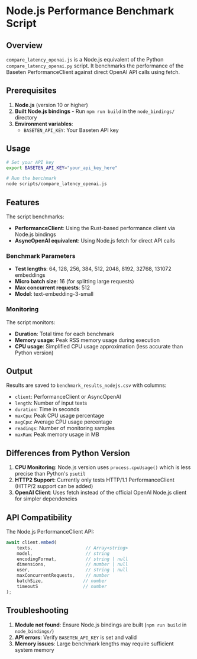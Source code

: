 # Node.js Performance Benchmark Script

## Overview

`compare_latency_openai.js` is a Node.js equivalent of the Python `compare_latency_openai.py` script. It benchmarks the performance of the Baseten PerformanceClient against direct OpenAI API calls using fetch.

## Prerequisites

1. **Node.js** (version 10 or higher)
2. **Built Node.js bindings** - Run `npm run build` in the `node_bindings/` directory
3. **Environment variables**:
   - `BASETEN_API_KEY`: Your Baseten API key

## Usage

```bash
# Set your API key
export BASETEN_API_KEY="your_api_key_here"

# Run the benchmark
node scripts/compare_latency_openai.js
```

## Features

The script benchmarks:
- **PerformanceClient**: Using the Rust-based performance client via Node.js bindings
- **AsyncOpenAI equivalent**: Using Node.js fetch for direct API calls

### Benchmark Parameters

- **Test lengths**: 64, 128, 256, 384, 512, 2048, 8192, 32768, 131072 embeddings
- **Micro batch size**: 16 (for splitting large requests)
- **Max concurrent requests**: 512
- **Model**: text-embedding-3-small

### Monitoring

The script monitors:
- **Duration**: Total time for each benchmark
- **Memory usage**: Peak RSS memory usage during execution
- **CPU usage**: Simplified CPU usage approximation (less accurate than Python version)

## Output

Results are saved to `benchmark_results_nodejs.csv` with columns:
- `client`: PerformanceClient or AsyncOpenAI
- `length`: Number of input texts
- `duration`: Time in seconds
- `maxCpu`: Peak CPU usage percentage
- `avgCpu`: Average CPU usage percentage
- `readings`: Number of monitoring samples
- `maxRam`: Peak memory usage in MB

## Differences from Python Version

1. **CPU Monitoring**: Node.js version uses `process.cpuUsage()` which is less precise than Python's `psutil`
2. **HTTP2 Support**: Currently only tests HTTP/1.1 PerformanceClient (HTTP/2 support can be added)
3. **OpenAI Client**: Uses fetch instead of the official OpenAI Node.js client for simpler dependencies

## API Compatibility

The Node.js PerformanceClient API:
```javascript
await client.embed(
    texts,                    // Array<string>
    model,                    // string
    encodingFormat,           // string | null
    dimensions,               // number | null
    user,                     // string | null
    maxConcurrentRequests,    // number
    batchSize,               // number
    timeoutS                 // number
);
```

## Troubleshooting

1. **Module not found**: Ensure Node.js bindings are built (`npm run build` in `node_bindings/`)
2. **API errors**: Verify `BASETEN_API_KEY` is set and valid
3. **Memory issues**: Large benchmark lengths may require sufficient system memory
